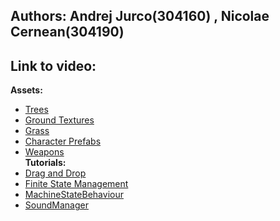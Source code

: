 ## Authors: Andrej Jurco(304160) , Nicolae Cernean(304190)

## Link to video: [](https://youtu.be/0Hmgnx_tBDQ)
**Assets:**
* [Trees](https://assetstore.unity.com/packages/3d/vegetation/trees/conifers-botd-142076)
* [Ground Textures](https://assetstore.unity.com/packages/2d/textures-materials/floors/outdoor-ground-textures-12555)
* [Grass](https://assetstore.unity.com/packages/2d/textures-materials/nature/grass-flowers-pack-free-138810)
* [Character Prefabs](https://www.mixamo.com/)
* [Weapons](https://assetstore.unity.com/packages/3d/props/weapons/free-pack-of-medieval-weapons-136607) </br>
**Tutorials:**
* [Drag and Drop](https://youtu.be/kWRyZ3hb1Vc)
* [Finite State Management](https://www.youtube.com/watch?v=HK2gEE1ugZk)
* [MachineStateBehaviour](https://docs.unity3d.com/ScriptReference/StateMachineBehaviour.html)
* [SoundManager](https://www.youtube.com/watch?v=tEsuLTpz_DU)
